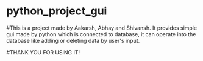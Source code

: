 # python_project_gui
#This is a project made by Aakarsh, Abhay and Shivansh.
It provides simple gui made by python which is connected to database, it can operate into the database
like adding or deleting data by user's input.


#THANK YOU FOR USING IT!